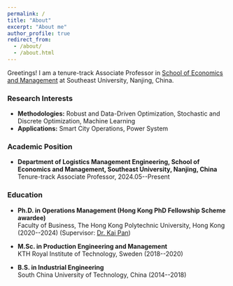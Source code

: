 ```yaml
---
permalink: /
title: "About"
excerpt: "About me"
author_profile: true
redirect_from: 
  - /about/
  - /about.html
---
```


Greetings! I am a tenure-track Associate Professor in [School of Economics and Management](https://em.seu.edu.cn/) at Southeast University, Nanjing, China.

### Research Interests

* **Methodologies:**
Robust and Data-Driven Optimization, Stochastic and Discrete Optimization, Machine Learning
* **Applications:**
Smart City Operations, Power System

### Academic Position
* **Department of Logistics Management Engineering, School of Economics and Management, Southeast University, Nanjing, China**   
Tenure-track Associate Professor, 2024.05--Present

### Education
* **Ph.D. in Operations Management (Hong Kong PhD Fellowship Scheme awardee)**   
Faculty of Business, The Hong Kong Polytechnic University, Hong Kong (2020--2024) (Supervisor: [Dr. Kai Pan](https://sites.google.com/view/kaipanuf/home))

* **M.Sc. in Production Engineering and Management**   
KTH Royal Institute of Technology, Sweden (2018--2020)

* **B.S. in Industrial Engineering**   
South China University of Technology, China (2014--2018)



